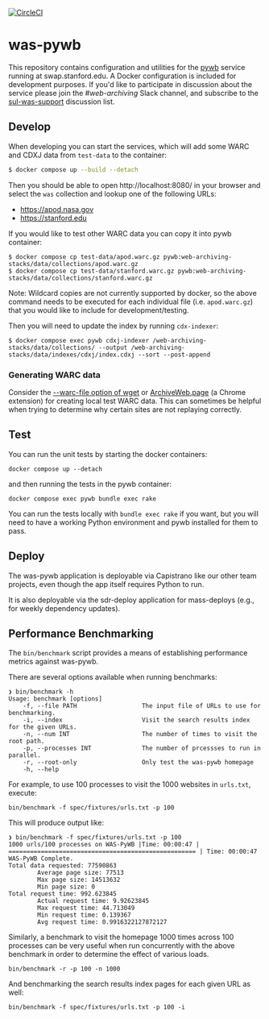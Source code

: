 [![CircleCI](https://circleci.com/gh/sul-dlss/was-pywb.svg?style=svg)](https://circleci.com/gh/sul-dlss/was-pywb)

# was-pywb

This repository contains configuration and utilities for the [pywb] service running at swap.stanford.edu. A Docker configuration is included for development purposes. If you'd like to participate in discussion about the service please join the *#web-archiving* Slack channel, and subscribe to the 
[sul-was-support](https://mailman.stanford.edu/mailman/listinfo/sul-was-support) discussion list.

## Develop

When developing you can start the services, which will add some WARC and CDXJ data from `test-data` to the container:

```bash
$ docker compose up --build --detach
```

Then you should be able to open http://localhost:8080/ in your browser and select the `was` collection and lookup one of the following URLs:

   - https://apod.nasa.gov
   - https://stanford.edu

If you would like to test other WARC data you can copy it into pywb container:

```
$ docker compose cp test-data/apod.warc.gz pywb:web-archiving-stacks/data/collections/apod.warc.gz
$ docker compose cp test-data/stanford.warc.gz pywb:web-archiving-stacks/data/collections/stanford.warc.gz
```

Note: Wildcard copies are not currently supported by docker, so the above command needs to be executed for each individual file (i.e. `apod.warc.gz`) that you would like to include for development/testing.

Then you will need to update the index by running `cdx-indexer`:

```
$ docker compose exec pywb cdxj-indexer /web-archiving-stacks/data/collections/ --output /web-archiving-stacks/data/indexes/cdxj/index.cdxj --sort --post-append
```

### Generating WARC data

Consider the [--warc-file option of wget](https://wiki.archiveteam.org/index.php/Wget_with_WARC_output) or [ArchiveWeb.page](https://ArchiveWeb.page) (a Chrome extension) for creating local test WARC data. This can sometimes be helpful when trying to determine why certain sites are not replaying correctly.

## Test

You can run the unit tests by starting the docker containers:

    docker compose up --detach

and then running the tests in the pywb container:

    docker compose exec pywb bundle exec rake

You can run the tests locally with `bundle exec rake` if you want, but you will need to have a working Python environment and pywb installed for them to pass.

[pywb]: https://pywb.readthedocs.io/

## Deploy

The was-pywb application is deployable via Capistrano like our other team projects, even though the app itself requires Python to run.

It is also deployable via the sdr-deploy application for mass-deploys (e.g., for weekly dependency updates).

## Performance Benchmarking

The `bin/benchmark` script provides a means of establishing performance metrics against was-pywb.

There are several options available when running benchmarks:
```
❯ bin/benchmark -h
Usage: benchmark [options]
    -f, --file PATH                  The input file of URLs to use for benchmarking.
    -i, --index                      Visit the search results index for the given URLs.
    -n, --num INT                    The number of times to visit the root path.
    -p, --processes INT              The number of prcessses to run in parallel.
    -r, --root-only                  Only test the was-pywb homepage
    -h, --help
```

For example, to use 100 processes to visit the 1000 websites in `urls.txt`, execute:
```
bin/benchmark -f spec/fixtures/urls.txt -p 100
```

This will produce output like:
```
❯ bin/benchmark -f spec/fixtures/urls.txt -p 100
1000 urls/100 processes on WAS-PyWB |Time: 00:00:47 | ==================================================== | Time: 00:00:47
WAS-PyWB Complete.
Total data requested: 77590863
        Average page size: 77513
        Max page size: 14513632
        Min page size: 0
Total request time: 992.623845
        Actual request time: 9.92623845
        Max request time: 44.713049
        Min request time: 0.139367
        Avg request time: 0.9916322127872127
```

Similarly, a benchmark to visit the homepage 1000 times across 100 processes can be very useful when run concurrently with the
above benchmark in order to determine the effect of various loads.
```
bin/benchmark -r -p 100 -n 1000
```

And benchmarking the search results index pages for each given URL as well:
```
bin/benchmark -f spec/fixtures/urls.txt -p 100 -i
```
